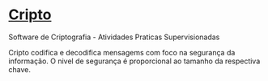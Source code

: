 # [Cripto](https://cripto.alfredosnchez.repl.run/)

Software de Criptografia  - Atividades Praticas Supervisionadas

Cripto codifica e decodifica mensagems com foco na segurança da informação. O nivel de segurança é proporcional ao tamanho da respectiva chave.


